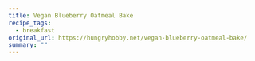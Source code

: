 ```yaml
---
title: Vegan Blueberry Oatmeal Bake
recipe_tags:
  - breakfast
original_url: https://hungryhobby.net/vegan-blueberry-oatmeal-bake/
summary: ""
---
```

